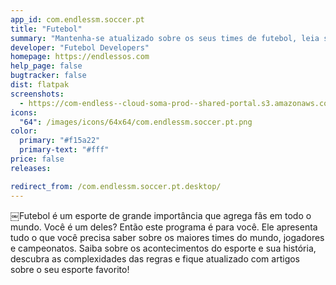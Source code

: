 ```yaml
---
app_id: com.endlessm.soccer.pt
title: "Futebol"
summary: "Mantenha-se atualizado sobre os seus times de futebol, leia sobre jogadores famosos e  conheça as re"
developer: "Futebol Developers"
homepage: https://endlessos.com
help_page: false
bugtracker: false
dist: flatpak
screenshots:
  - https://com-endless--cloud-soma-prod--shared-portal.s3.amazonaws.com/apps.339.screenshots.6924e92b-befb-43f6-bc63-079a3d396226_201908071409521313.png
icons:
  "64": /images/icons/64x64/com.endlessm.soccer.pt.png
color:
  primary: "#f15a22"
  primary-text: "#fff"
price: false
releases:

redirect_from: /com.endlessm.soccer.pt.desktop/
---
```


<p>￼Futebol é um esporte de grande importância que agrega fãs em todo o mundo. Você é um deles? Então este programa é para você. Ele apresenta tudo o que você precisa saber sobre os maiores times do mundo, jogadores e campeonatos. Saiba sobre os acontecimentos do esporte e sua história, descubra as complexidades das regras e fique atualizado com artigos sobre o seu esporte favorito!</p>